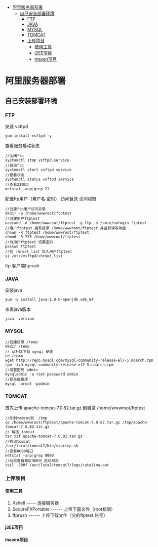 
<!-- TOC -->

- [阿里服务器部署](#阿里服务器部署)
    - [自己安装部署环境](#自己安装部署环境)
        - [FTP](#ftp)
        - [JAVA](#java)
        - [MYSQL](#mysql)
        - [TOMCAT](#tomcat)
        - [上传项目](#上传项目)
            - [使用工具](#使用工具)
            - [j2EE项目](#j2ee项目)
            - [maven项目](#maven项目)

<!-- /TOC -->
# 阿里服务器部署

## 自己安装部署环境

### FTP
安装 vsftpd
```
yum install vsftpd -y
```
查看服务启动状态
```
//关闭ftp
systemctl stop vsftpd.service
//启动ftp
systemctl start vsftpd.service
//查看状态
systemctl status vsftpd.service
//查看21端口
netstat -anp|grep 21
```
配置ftp用户（用户名 密码） 访问目录 访问权限
```
//创建ftp用户访问目录
mkdir -p /home/wwwroot/ftptest
//创建用户ftptest
useradd -d /home/wwwroot/ftptest -g ftp -s /sbin/nologin ftptest
//用户ftptest 拥有目录 /home/wwwroot/ftptest 并且有读写功能
chown -R ftptest /home/wwwroot/ftptest
chmod -R 775 /home/wwwroot/ftptest
//为用户ftptest 设置密码
passwd ftptest
//在 chroot_list 加入用户ftptest
vi /etc/vsftpd/chroot_list
```

ftp 客户端ftprush


### JAVA
安装java
```
yum -y install java-1.8.0-openjdk.x86_64
```
查看java版本
```
java -version
```

### MYSQL
```
//创建目录 /temp
mkdir /temp 
// 从社区下载 mysql 安装
cd /temp
wget http://repo.mysql.com/mysql-community-release-el7-5.noarch.rpm  
rpm -ivh mysql-community-release-el7-5.noarch.rpm 
//设置密码 admin
mysqladmin -u root password admin
//登录数据库
mysql -uroot -padmin
```

### TOMCAT
首先上传 apache-tomcat-7.0.82.tar.gz 到目录 /home/wwwroot/ftptest
```
//复制tomcat到  /tmp
cp /home/wwwroot/ftptest/apache-tomcat-7.0.82.tar.gz /tmp/apache-tomcat-7.0.82.tar.gz
// 解压 tomcat
tar xzf apache-tomcat-7.0.82.tar.gz
//启动tomcat
/usr/local/tomcat7/bin/startup.sh
//查看8080端口
netstat -anp|grep 8080
//动态查看最后300行 启动日志
tail -300f /usr/local/tomcat7/logs/catalina.out
```

### 上传项目

#### 使用工具
1. Xshell ----- 连接服务器
2. SecureFXPortable ------ 上传下载文件（root权限）
3. ftprush ------ 上传下载文件（分的ftptest 账号）

#### j2EE项目

#### maven项目


